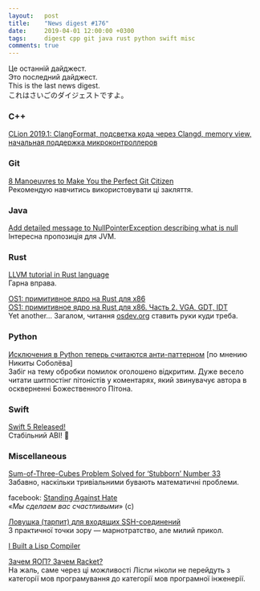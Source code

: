 ```yaml
---
layout:   post
title:    "News digest #176"
date:     2019-04-01 12:00:00 +0300
tags:     digest cpp git java rust python swift misc
comments: true
---
```


Це останній дайджест.<br/>
Это последний дайджест.<br/>
This is the last news digest.<br/>
これはさいごのダイジェストですよ。

### C++

[CLion 2019.1: ClangFormat, подсветка кода через Clangd, memory view, начальная поддержка микроконтроллеров](https://habr.com/ru/company/JetBrains/blog/445646/)

### Git

[8 Manoeuvres to Make You the Perfect Git Citizen](https://devbrett.com/2019/03/git-citizen.html)<br/>
Рекомендую навчитись використовувати ці закляття.

### Java

[Add detailed message to NullPointerException describing what is null](https://openjdk.java.net/jeps/8220715)<br/>
Інтересна пропозиція для JVM.

### Rust

[LLVM tutorial in Rust language](https://github.com/jauhien/iron-kaleidoscope)<br/>
Гарна вправа.

[OS1: примитивное ядро на Rust для x86](https://habr.com/ru/post/445506/)<br/>
[OS1: примитивное ядро на Rust для x86. Часть 2. VGA, GDT, IDT](https://habr.com/ru/post/445584/)<br/>
Yet another... Загалом, читання [osdev.org](https://wiki.osdev.org/Main_Page) ставить руки куди треба.

### Python

[Исключения в Python теперь считаются анти-паттерном](https://habr.com/ru/company/oleg-bunin/blog/445234/) [по мнению Никиты Соболёва]<br/>
Забіг на тему обробки помилок оголошено відкритим. Дуже весело читати шитпостінг пітоністів у коментарях, який звинувачує автора в оскверненні Божественного Пітона.

### Swift

[Swift 5 Released!](https://swift.org/blog/swift-5-released/)<br/>
Стабільний ABI! 🎉

### Miscellaneous

[Sum-of-Three-Cubes Problem Solved for ‘Stubborn’ Number 33](https://www.quantamagazine.org/sum-of-three-cubes-problem-solved-for-stubborn-number-33-20190326/)<br/>
Забавно, наскільки тривіальними бувають математичні проблеми.

facebook: [Standing Against Hate](https://newsroom.fb.com/news/2019/03/standing-against-hate/)<br/>
«_Мы сделаем вас счастливыми_» (c)

[Ловушка (тарпит) для входящих SSH-соединений](https://habr.com/ru/company/globalsign/blog/445318/)<br/>
З практичної точки зору — марнотратство, але милий прикол.

[I Built a Lisp Compiler](https://mpov.timmorgan.org/i-built-a-lisp-compiler/)

[Зачем ЯОП? Зачем Racket?](https://habr.com/ru/post/445822/)<br/>
На жаль, саме через ці можливості Ліспи ніколи не перейдуть з категорії мов програмування до категорії мов програмної інженерії.
